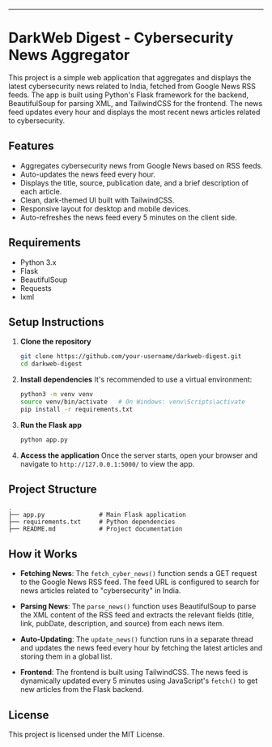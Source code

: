 

---

# DarkWeb Digest - Cybersecurity News Aggregator

This project is a simple web application that aggregates and displays the latest cybersecurity news related to India, fetched from Google News RSS feeds. The app is built using Python's Flask framework for the backend, BeautifulSoup for parsing XML, and TailwindCSS for the frontend. The news feed updates every hour and displays the most recent news articles related to cybersecurity.

## Features
- Aggregates cybersecurity news from Google News based on RSS feeds.
- Auto-updates the news feed every hour.
- Displays the title, source, publication date, and a brief description of each article.
- Clean, dark-themed UI built with TailwindCSS.
- Responsive layout for desktop and mobile devices.
- Auto-refreshes the news feed every 5 minutes on the client side.

## Requirements
- Python 3.x
- Flask
- BeautifulSoup
- Requests
- lxml

## Setup Instructions

1. **Clone the repository**
   ```bash
   git clone https://github.com/your-username/darkweb-digest.git
   cd darkweb-digest
   ```

2. **Install dependencies**
   It's recommended to use a virtual environment:
   ```bash
   python3 -m venv venv
   source venv/bin/activate   # On Windows: venv\Scripts\activate
   pip install -r requirements.txt
   ```

3. **Run the Flask app**
   ```bash
   python app.py
   ```

4. **Access the application**
   Once the server starts, open your browser and navigate to `http://127.0.0.1:5000/` to view the app.

## Project Structure

```
.
├── app.py               # Main Flask application
├── requirements.txt     # Python dependencies
├── README.md            # Project documentation
```

## How it Works

- **Fetching News**: The `fetch_cyber_news()` function sends a GET request to the Google News RSS feed. The feed URL is configured to search for news articles related to "cybersecurity" in India.
  
- **Parsing News**: The `parse_news()` function uses BeautifulSoup to parse the XML content of the RSS feed and extracts the relevant fields (title, link, pubDate, description, and source) from each news item.

- **Auto-Updating**: The `update_news()` function runs in a separate thread and updates the news feed every hour by fetching the latest articles and storing them in a global list.

- **Frontend**: The frontend is built using TailwindCSS. The news feed is dynamically updated every 5 minutes using JavaScript's `fetch()` to get new articles from the Flask backend.

## License
This project is licensed under the MIT License.

